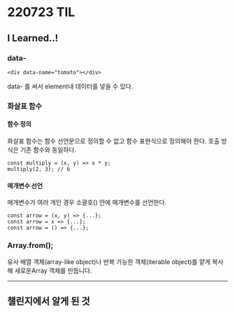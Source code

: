 # 220723 TIL

## I Learned..!

### data-

    <div data-name="tomato"></div>

data- 를 써서 element내 데이터를 넣을 수 있다.

### 화살표 함수

#### 함수 정의

화살표 함수는 함수 선언문으로 정의할 수 없고 함수 표현식으로 정의해야 한다. 호출 방식은 기존 함수와 동일하다.

    const multiply = (x, y) => x * y;
    multiply(2, 3); // 6

#### 매개변수 선언

매개변수가 여러 개인 경우 소괄호() 안에 매개변수를 선언한다.

    const arrow = (x, y) => {...};
    const arrow = x => {...};
    const arrow = () => {...};

### Array.from();

유사 배열 객체(array-like object)나 반복 가능한 객체(iterable object)를 얕게 복사해 새로운Array 객체를 만듭니다.

---

## 챌린지에서 알게 된 것
